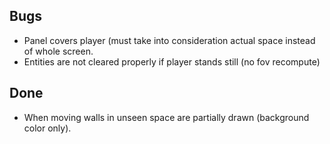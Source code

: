 ## Bugs
 - Panel covers player (must take into consideration actual space instead of
   whole screen.
 - Entities are not cleared properly if player stands still (no fov recompute)

## Done
 - When moving walls in unseen space are partially drawn (background color
   only).
